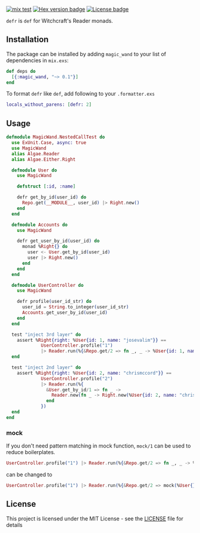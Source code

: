 [![mix test](https://github.com/trevorite/magic_wand/workflows/mix%20test/badge.svg)](https://github.com/trevorite/magic_wand/actions)
[![Hex version badge](https://img.shields.io/hexpm/v/magic_wand.svg)](https://hex.pm/packages/magic_wand)
[![License badge](https://img.shields.io/hexpm/l/magic_wand.svg)](https://github.com/trevorite/magic_wand/blob/master/LICENSE.md)

`defr` is `def` for Witchcraft's Reader monads.

## Installation

The package can be installed by adding `magic_wand` to your list of dependencies
in `mix.exs`:

```elixir
def deps do
  [{:magic_wand, "~> 0.1"}]
end
```

To format `defr` like `def`, add following to your `.formatter.exs`

```elixir
locals_without_parens: [defr: 2]
```

## Usage

```elixir
defmodule MagicWand.NestedCallTest do
  use ExUnit.Case, async: true
  use MagicWand
  alias Algae.Reader
  alias Algae.Either.Right

  defmodule User do
    use MagicWand

    defstruct [:id, :name]

    defr get_by_id(user_id) do
      Repo.get(__MODULE__, user_id) |> Right.new()
    end
  end

  defmodule Accounts do
    use MagicWand

    defr get_user_by_id(user_id) do
      monad %Right{} do
        user <- User.get_by_id(user_id)
        user |> Right.new()
      end
    end
  end

  defmodule UserController do
    use MagicWand

    defr profile(user_id_str) do
      user_id = String.to_integer(user_id_str)
      Accounts.get_user_by_id(user_id)
    end
  end

  test "inject 3rd layer" do
    assert %Right{right: %User{id: 1, name: "josevalim"}} ==
             UserController.profile("1")
             |> Reader.run(%{&Repo.get/2 => fn _, _ -> %User{id: 1, name: "josevalim"} end})
  end

  test "inject 2nd layer" do
    assert %Right{right: %User{id: 2, name: "chrismccord"}} ==
             UserController.profile("2")
             |> Reader.run(%{
               &User.get_by_id/1 => fn _ ->
                 Reader.new(fn _ -> Right.new(%User{id: 2, name: "chrismccord"}) end)
               end
             })
  end
end
```

### mock

If you don't need pattern matching in mock function, `mock/1` can be used to reduce boilerplates.

```elixir
UserController.profile("1") |> Reader.run(%{&Repo.get/2 => fn _, _ -> %User{} end})
```

can be changed to

```elixir
UserController.profile("1") |> Reader.run(%{&Repo.get/2 => mock(%User{})})
```

## License

This project is licensed under the MIT License - see the [LICENSE](LICENSE.md) file for details
